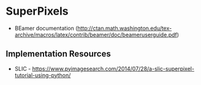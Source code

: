 # SuperPixels
* BEamer documentation (http://ctan.math.washington.edu/tex-archive/macros/latex/contrib/beamer/doc/beameruserguide.pdf)
## Implementation Resources
* SLIC - https://www.pyimagesearch.com/2014/07/28/a-slic-superpixel-tutorial-using-python/
